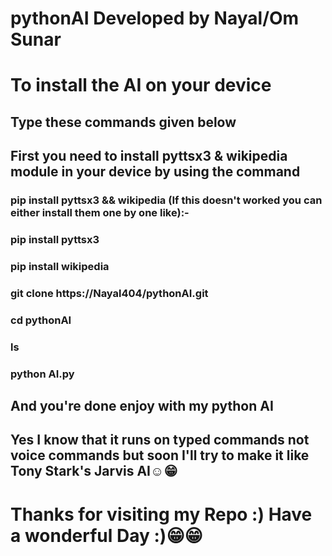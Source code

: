 # pythonAI Developed by Nayal/Om Sunar
# To install the AI on your device
## Type these commands given below
## First you need to install pyttsx3 & wikipedia module in your device by using the command
### pip install pyttsx3 && wikipedia (If this doesn't worked you can either install them one by one like):-
### pip install pyttsx3 
### pip install wikipedia
### git clone https://Nayal404/pythonAI.git
### cd pythonAI
### ls
### python AI.py
## And you're done enjoy with my python AI
## Yes I know that it runs on typed commands not voice commands but soon I'll try to make it like Tony Stark's Jarvis AI☺😁
# Thanks for visiting my Repo :) Have a wonderful Day :)😁😁
